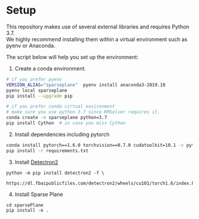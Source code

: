 # Setup 

This repository makes use of several external libraries and requires Python 3.7.  
We highly recommend installing them within a virtual environment such as pyenv or Anaconda. 

The script below will help you set up the environment:

1. Create a conda environment.
```bash 
# if you prefer pyenv
VERSION_ALIAS="sparseplane"  pyenv install anaconda3-2019.10
pyenv local sparseplane
pip install --upgrade pip

# if you prefer conda virtual environment
# make sure you use python 3.7 since KMSolver requires it.
conda create -n sparseplane python=3.7
pip install Cython  # in case you miss Cython
```

2. Install dependencies including pytorch

```bash
conda install pytorch==1.6.0 torchvision==0.7.0 cudatoolkit=10.1 -c pytorch
pip install -r requirements.txt
```

3. Install [Detectron2][1]
```
python -m pip install detectron2 -f \
  https://dl.fbaipublicfiles.com/detectron2/wheels/cu101/torch1.6/index.html
```
4. Install Sparse Plane
```
cd sparsePlane
pip install -e .
```


[1]: https://detectron2.readthedocs.io/en/latest/tutorials/install.html#install-pre-built-detectron2-linux-only
